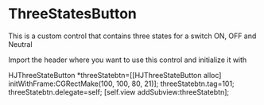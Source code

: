 ThreeStatesButton
=================

This is a custom control that contains three states for a switch ON, OFF and Neutral

Import the header where you want to use this control and initialize it with

HJThreeStateButton *threeStatebtn=[[HJThreeStateButton alloc] initWithFrame:CGRectMake(100, 100, 80, 21)];
threeStatebtn.tag=101;
threeStatebtn.delegate=self;
[self.view addSubview:threeStatebtn];
